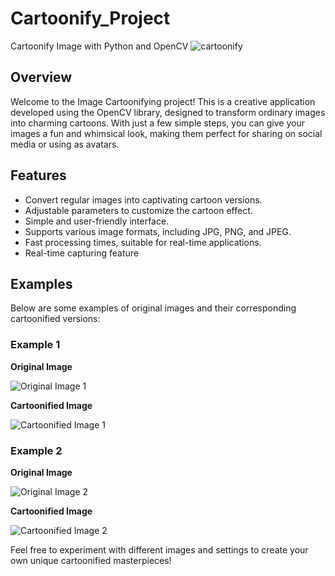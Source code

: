 # Cartoonify_Project
Cartoonify Image with Python and OpenCV
![cartoonify]([cartoonify_logo.jpg])

## Overview

Welcome to the Image Cartoonifying project! This is a creative application developed using the OpenCV library, designed to transform ordinary images into charming cartoons. With just a few simple steps, you can give your images a fun and whimsical look, making them perfect for sharing on social media or using as avatars.


## Features

- Convert regular images into captivating cartoon versions.
- Adjustable parameters to customize the cartoon effect.
- Simple and user-friendly interface.
- Supports various image formats, including JPG, PNG, and JPEG.
- Fast processing times, suitable for real-time applications.
- Real-time capturing feature


## Examples

Below are some examples of original images and their corresponding cartoonified versions:

### Example 1

**Original Image**

![Original Image 1](example1.jpg)

**Cartoonified Image**

![Cartoonified Image 1](example1_cartoonified.jpg)

### Example 2

**Original Image**

![Original Image 2](example2.jpg)

**Cartoonified Image**

![Cartoonified Image 2](example2_cartoonified.jpg)

Feel free to experiment with different images and settings to create your own unique cartoonified masterpieces!
